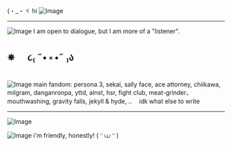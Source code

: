 (・_・ヾ hi
![Image](https://github.com/user-attachments/assets/de4104d0-552e-460c-ae16-f4e86f798ee7) 
____________

![Image](https://github.com/user-attachments/assets/3c7a5ac6-1cb5-4938-b373-246e9b291183) I am open to dialogue, but I am more of a "listener".   
 ## ✵   ㅤ ૮₍ ˶• ༝ •˶ ₎ა
![Image](https://github.com/user-attachments/assets/448d7ced-f1f3-4cfa-a452-4c2e35b7264b) main fandom: persona 3, sekai, sally face, ace attorney, chiikawa, milgram, danganronpa, yttd, alnst, hsr, fight club, meat-grinder、mouthwashing, gravity falls, jekyll & hyde, .. 
ㅤidk what else to write
_________
![Image](https://github.com/user-attachments/assets/16248e0c-a76c-4fa0-b745-bfaa5e7fff9a) 

![Image](https://github.com/user-attachments/assets/cd132417-5f1e-45ab-b95b-40577e115692) i'm friendly, honestly! ( ᵔ ⩊ ᵔ ) 
